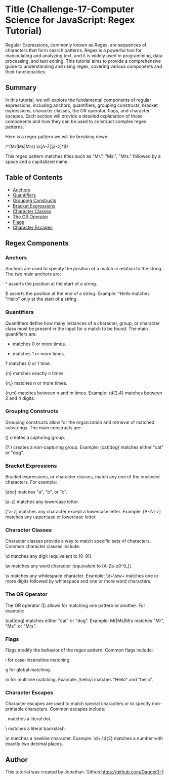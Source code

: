 # Title (Challenge-17-Computer Science for JavaScript: Regex Tutorial)

Regular Expressions, commonly known as Regex, are sequences of characters that form search patterns. Regex is a powerful tool for manipulating and analyzing text, and it is widely used in programming, data processing, and text editing. This tutorial aims to provide a comprehensive guide to understanding and using regex, covering various components and their functionalities.

## Summary

In this tutorial, we will explore the fundamental components of regular expressions, including anchors, quantifiers, grouping constructs, bracket expressions, character classes, the OR operator, flags, and character escapes. Each section will provide a detailed explanation of these components and how they can be used to construct complex regex patterns.

Here is a regex pattern we will be breaking down:

 /^(Mr|Ms|Mrs)\.\s[A-Z][a-z]*$/

This regex pattern matches titles such as "Mr.", "Ms.", "Mrs." followed by a space and a capitalized name.

## Table of Contents

- [Anchors](#anchors)
- [Quantifiers](#quantifiers)
- [Grouping Constructs](#grouping-constructs)
- [Bracket Expressions](#bracket-expressions)
- [Character Classes](#character-classes)
- [The OR Operator](#the-or-operator)
- [Flags](#flags)
- [Character Escapes](#character-escapes)

## Regex Components

### Anchors
Anchors are used to specify the position of a match in relation to the string. The two main anchors are:

^ asserts the position at the start of a string.

$ asserts the position at the end of a string. Example: ^Hello matches "Hello" only at the start of a string.

### Quantifiers
Quantifiers define how many instances of a character, group, or character class must be present in the input for a match to be found. The main quantifiers are:

* matches 0 or more times.

+ matches 1 or more times.

? matches 0 or 1 time.

{n} matches exactly n times.

{n,} matches n or more times.

{n,m} matches between n and m times. Example: \d{2,4} matches between 2 and 4 digits.

### Grouping Constructs

Grouping constructs allow for the organization and retrieval of matched substrings. The main constructs are:

() creates a capturing group.

(?:) creates a non-capturing group. Example: (cat|dog) matches either "cat" or "dog".

### Bracket Expressions

Bracket expressions, or character classes, match any one of the enclosed characters. For example:

[abc] matches "a", "b", or "c".

[a-z] matches any lowercase letter.

[^a-z] matches any character except a lowercase letter. Example: [A-Za-z] matches any uppercase or lowercase letter.

### Character Classes
Character classes provide a way to match specific sets of characters. Common character classes include:

\d matches any digit (equivalent to [0-9]).

\w matches any word character (equivalent to [A-Za-z0-9_]).

\s matches any whitespace character. Example: \d+\s\w+ matches one or more digits followed by whitespace and one or more word characters.

### The OR Operator
The OR operator (|) allows for matching one pattern or another. For example:

(cat|dog) matches either "cat" or "dog". Example: Mr|Ms|Mrs matches "Mr", "Ms", or "Mrs".

### Flags
Flags modify the behavior of the regex pattern. Common flags include:

i for case-insensitive matching.

g for global matching.

m for multiline matching. Example: /hello/i matches "Hello" and "hello".

### Character Escapes
Character escapes are used to match special characters or to specify non-printable characters. Common escapes include:

\. matches a literal dot.

\\ matches a literal backslash.

\n matches a newline character. Example: \d+\.\d{2} matches a number with exactly two decimal places.

## Author
This tutorial was created by Jonathan. Github:https://github.com/Dagger3-1


